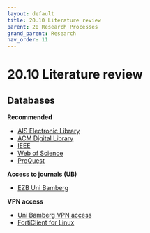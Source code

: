 ```yaml
---
layout: default
title: 20.10 Literature review
parent: 20 Research Processes
grand_parent: Research
nav_order: 11
---
```


# 20.10 Literature review

## Databases

**Recommended**

- [AIS Electronic Library](http://aisel.aisnet.org/)
- [ACM Digital Library](http://dl.acm.org/)
- [IEEE](https://www.computer.org/csdl/home)
- [Web of Science](https://www.webofscience.com/wos)
- [ProQuest](https://www.proquest.com/)

**Access to journals (UB)**

- [EZB Uni Bamberg](https://ezb.uni-regensburg.de/ezeit/fl.phtml?bibid=UBB&colors=7)

**VPN access**

- [Uni Bamberg VPN access](https://www.uni-bamberg.de/its/dienstleistungen/iam/weblogin/shibboleth/)
- [FortiClient for Linux](https://www.uni-bamberg.de/its/dienstleistungen/netz/vpn/einrichten/linux/)

<!-- 
## Criteria

## Tools

## Literature
 -->
